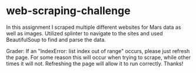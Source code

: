 # web-scraping-challenge

In this assignment I scraped multiple different websites for Mars data as well as images. Utilized splinter to navigate to the sites and used BeautifulSoup to find and parse the data.

Grader: If an "IndexError: list index out of range" occurs, please just refresh the page. For some reason this will occur when trying to scrape, while other times it will not. Refreshing the page will allow it to run correctly. Thanks!
